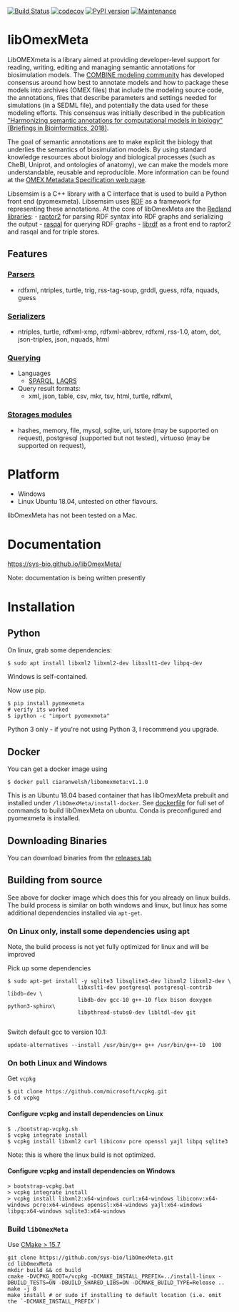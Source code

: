 [![Build Status](https://travis-ci.org/sys-bio/libOmexMeta.svg?branch=master)](https://travis-ci.org/sys-bio/libOmexMeta) 
[![codecov](https://codecov.io/gh/sys-bio/libomexmeta/branch/master/graph/badge.svg)](https://codecov.io/gh/sys-bio/libomexmeta)
[![PyPI version](https://badge.fury.io/py/pyomexmeta.svg)](https://badge.fury.io/py/pyomexmeta)
[![Maintenance](https://img.shields.io/badge/Maintained%3F-yes-green.svg)](https://GitHub.com/Naereen/StrapDown.js/graphs/commit-activity)

# libOmexMeta
LibOMEXmeta is a library aimed at providing developer-level support for reading, writing, editing and managing semantic annotations for biosimulation models.  The [COMBINE modeling community](http://co.mbine.org/)  has developed consensus around how best to annotate models and how to package these models into archives (OMEX files) that include the modeling source code, the annotations, files that describe parameters and settings needed for simulations (in a SEDML file), and potentially the data used for these modeling efforts. This consensus was initially described in the  publication ["Harmonizing semantic annotations for computational models in biology" (Briefings in Bioinformatics, 2018)](https://academic.oup.com/bib/article/20/2/540/5164345).

The goal of semantic annotations are to make explicit the biology that underlies the semantics of biosimulation models. By using standard knowledge resources about biology and biological processes (such as CheBI, Uniprot, and ontologies of anatomy), we can make the models more understandable, reusable and reproducible. More information can be found at the [OMEX Metadata Specification web page](http://co.mbine.org/standards/omex-metadata). 

Libsemsim is a C++ library with a C interface that is used to build a Python front end (pyomexmeta). Libsemsim uses [RDF](https://www.w3.org/RDF/) as a framework for representing these annotations. At the core of libOmexMeta are the [Redland libraries](http://librdf.org/):
    - [raptor2](http://librdf.org/raptor/) for parsing RDF syntax into RDF graphs and serializing the output
    - [rasqal](http://librdf.org/rasqal/) for querying RDF graphs
    - [librdf](http://librdf.org/) as a front end to raptor2 and rasqal and for triple stores. 

## Features
### [Parsers](http://librdf.org/raptor/api-1.4/raptor-parsers.html)
  - rdfxml, ntriples, turtle, trig, rss-tag-soup, grddl, guess, rdfa, nquads, guess
### [Serializers](http://librdf.org/raptor/api-1.4/raptor-serializers.html)
  - ntriples, turtle, rdfxml-xmp, rdfxml-abbrev, rdfxml, rss-1.0, atom, dot, json-triples, json, nquads, html
  
### [Querying](http://librdf.org/rasqal/docs/api/)
  - Languages
    - [SPARQL](https://www.w3.org/TR/sparql11-query/), [LAQRS](https://www.dajobe.org/2007/04/laqrs/) 
  - Query result formats: 
    - xml, json, table, csv, mkr, tsv, html, turtle, rdfxml,

### [Storages modules](http://librdf.org/docs/api/redland-storage-modules.html)
  - hashes, memory, file, mysql, sqlite, uri, tstore (may be supported on request), postgresql (supported but not tested), virtuoso (may be supported on request), 


# Platform
  - Windows
  - Linux Ubuntu 18.04, untested on other flavours. 
  
libOmexMeta has not been tested on a Mac.  

# Documentation

https://sys-bio.github.io/libOmexMeta/

Note: documentation is being written presently 

# Installation
## Python

On linux, grab some dependencies:

    $ sudo apt install libxml2 libxml2-dev libxslt1-dev libpq-dev

Windows is self-contained.

Now use pip. 

    $ pip install pyomexmeta
    # verify its worked
    $ ipython -c "import pyomexmeta"
    
Python 3 only - if you're not using Python 3, I recommend you upgrade. 

## Docker
You can get a docker image using 

    $ docker pull ciaranwelsh/libomexmeta:v1.1.0
    
This is an Ubuntu 18.04 based container that has libOmexMeta prebuilt and installed under `/libOmexMeta/install-docker`. See [dockerfile](https://github.com/sys-bio/libOmexMeta/blob/master/Dockerfile) for full set of commands to build libOmexMeta on ubuntu. 
Conda is preconfigured and pyomexmeta is installed. 

## Downloading Binaries
You can download binaries from the [releases tab](https://github.com/sys-bio/libOmexMeta/releases/tag/v0.1.10)

## Building from source
See above for docker image which does this for you already on linux builds. The build process is similar on both windows and linux, but linux has some additional dependencies installed via `apt-get`. 

### On Linux only, install some dependencies using apt
Note, the build process is not yet fully optimized for linux and will be improved

Pick up some dependencies
```
$ sudo apt-get install -y sqlite3 libsqlite3-dev libxml2 libxml2-dev \
                      libxslt1-dev postgresql postgresql-contrib  libdb-dev \
                      libdb-dev gcc-10 g++-10 flex bison doxygen python3-sphinx\
                      libpthread-stubs0-dev libltdl-dev git
                      
```
Switch default gcc to version 10.1: 
```
update-alternatives --install /usr/bin/g++ g++ /usr/bin/g++-10  100
```

### On both Linux and Windows
Get `vcpkg`
```
$ git clone https://github.com/microsoft/vcpkg.git 
$ cd vcpkg 
```
#### Configure vcpkg and install dependencies on Linux
```
$ ./bootstrap-vcpkg.sh 
$ vcpkg integrate install 
$ vcpkg install libxml2 curl libiconv pcre openssl yajl libpq sqlite3
```
Note: this is where the linux build is not optimized. 
#### Configure vcpkg and install dependencies on Windows
```
> bootstrap-vcpkg.bat 
> vcpkg integrate install 
> vcpkg install libxml2:x64-windows curl:x64-windows libiconv:x64-windows pcre:x64-windows openssl:x64-windows yajl:x64-windows libpq:x64-windows sqlite3:x64-windows
```
### Build `libOmexMeta`
Use [CMake > 15.7](https://github.com/Kitware/CMake/releases/download/v3.15.7/cmake-3.15.7-Linux-x86_64.tar.gz)
```
git clone https://github.com/sys-bio/libOmexMeta.git 
cd libOmexMeta 
mkdir build && cd build 
cmake -DVCPKG_ROOT=/vcpkg -DCMAKE_INSTALL_PREFIX=../install-linux -DBUILD_TESTS=ON -DBUILD_SHARED_LIBS=ON -DCMAKE_BUILD_TYPE=Release .. 
make -j 8 
make install # or sudo if installing to default location (i.e. omit the `-DCMAKE_INSTALL_PREFIX`)
```

